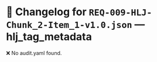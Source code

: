 # 📝 Changelog for `REQ-009-HLJ-Chunk_2-Item_1-v1.0.json` — **hlj_tag_metadata**

❌ No audit.yaml found.
